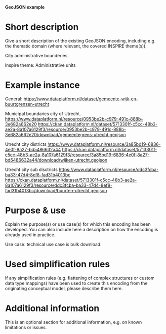 
**GeoJSON example**

# Short description
Give a short description of the existing GeoJSON encoding, including e.g. 
the thematic domain (where relevant, the covered INSPIRE theme(s)).

City administrative bounderies.

Inspire theme: Administrative units

# Example instance


General: https://www.dataplatform.nl/dataset/gemeente-wijk-en-buurtgrenzen-utrecht

Municipal boundaries city of Utrecht.
https://www.dataplatform.nl/resource/0953be2b-c979-491c-888b-3e682a662e20
https://ckan.dataplatform.nl/dataset/5713301f-c5cc-48b3-ae2a-8a107a6129f3/resource/0953be2b-c979-491c-888b-3e682a662e20/download/gemeentegrens-utrecht.geojson

Utrecht city districts
https://www.dataplatform.nl/resource/3a85bd19-6836-4e0f-8a27-bd5486632a44
https://ckan.dataplatform.nl/dataset/5713301f-c5cc-48b3-ae2a-8a107a6129f3/resource/3a85bd19-6836-4e0f-8a27-bd5486632a44/download/wijken-utrecht.geojson

Utrecht city sub disctricts
https://www.dataplatform.nl/resource/ddc3fcba-ba33-47d4-8ef8-fad31b4013bc
https://ckan.dataplatform.nl/dataset/5713301f-c5cc-48b3-ae2a-8a107a6129f3/resource/ddc3fcba-ba33-47d4-8ef8-fad31b4013bc/download/buurten-utrecht.geojson

# Purpose & use
Explain the purpose(s) or use case(s) for which this encoding has been developed.
You can also include here a description on how the encoding is already used 
in practice.

Use case: technical use case is bulk download.

# Used simplification rules
If any simplification rules (e.g. flattening of complex structures or custom data type
mappings) have been used to create this encoding from the originating conceptual
model, please describe them here.

# Additional information
This is an optional section for additional information, e.g. on known limitations or
issues.

